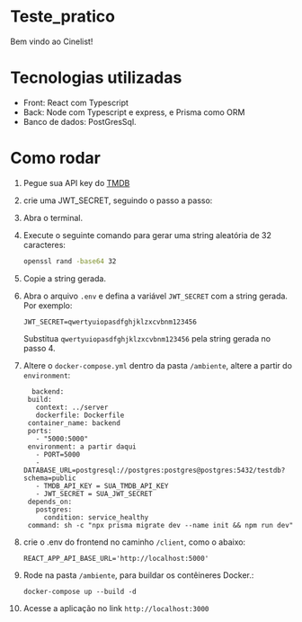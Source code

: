 ﻿# Teste_pratico

Bem vindo ao Cinelist!

# Tecnologias utilizadas

- Front: React com Typescript
- Back: Node com Typescript e express, e Prisma como ORM
- Banco de dados: PostGresSql.

# Como rodar

1. Pegue sua API key do [TMDB](https://developer.themoviedb.org/reference/intro/getting-started)
2. crie uma JWT_SECRET, seguindo o passo a passo:
3. Abra o terminal.
4. Execute o seguinte comando para gerar uma string aleatória de 32 caracteres:

   ```sh
   openssl rand -base64 32
   ```

5. Copie a string gerada.
6. Abra o arquivo `.env` e defina a variável `JWT_SECRET` com a string gerada. Por exemplo:

   ```properties
   JWT_SECRET=qwertyuiopasdfghjklzxcvbnm123456
   ```

   Substitua `qwertyuiopasdfghjklzxcvbnm123456` pela string gerada no passo 4.

7. Altere o `docker-compose.yml` dentro da pasta `/ambiente`, altere a partir do `environment`:

   ```
     backend:
    build:
      context: ../server
      dockerfile: Dockerfile
    container_name: backend
    ports:
      - "5000:5000"
    environment: a partir daqui
      - PORT=5000
      - DATABASE_URL=postgresql://postgres:postgres@postgres:5432/testdb?schema=public
      - TMDB_API_KEY = SUA_TMDB_API_KEY
      - JWT_SECRET = SUA_JWT_SECRET
    depends_on:
      postgres:
        condition: service_healthy
    command: sh -c "npx prisma migrate dev --name init && npm run dev"
   ```

8. crie o .env do frontend no caminho `/client`, como o abaixo:

   ```.env
   REACT_APP_API_BASE_URL='http://localhost:5000'
   ```

9. Rode na pasta `/ambiente`, para buildar os contêineres Docker.:

   ```
   docker-compose up --build -d
   ```

10. Acesse a aplicação no link `http://localhost:3000`

